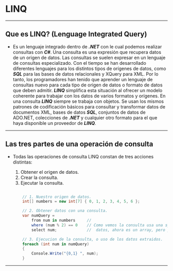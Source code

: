 # LINQ
---

## Que es LINQ? (Lenguage Integrated Query)

- Es un lenguaje integrado dentro de ***.NET*** con le cual podemos realizar consultas con ***C#***. Una consulta es una expresión que recupera datos de un origen de datos. Las consultas se suelen expresar en un lenguaje de consultas especializado. Con el tiempo se han desarrollado diferentes lenguajes para los distintos tipos de orígenes de datos, como ***SQL*** para las bases de datos relacionales y XQuery para XML. Por lo tanto, los programadores han tenido que aprender un lenguaje de consultas nuevo para cada tipo de origen de datos o formato de datos que deben admitir. ***LINQ*** simplifica esta situación al ofrecer un modelo coherente para trabajar con los datos de varios formatos y orígenes. En una consulta ***LINQ*** siempre se trabaja con objetos. Se usan los mismos patrones de codificación básicos para consultar y transformar datos de documentos XML, bases de datos ***SQL***, conjuntos de datos de ADO.NET, colecciones de ***.NET*** y cualquier otro formato para el que haya disponible un proveedor de ***LINQ***.

---

## Las tres partes de una operación de consulta

- Todas las operaciones de consulta LINQ constan de tres acciones distintas:

    1. Obtener el origen de datos.
    2. Crear la consulta.
    3. Ejecutar la consulta.

    ```c#

        // 1. Nuestro origen de datos. 
        int[] numbers = new int[7] { 0, 1, 2, 3, 4, 5, 6 };

        // 2. Obtener datos con una consulta.
        var numQuery =
            from num in numbers     //
            where (num % 2) == 0    // Como vemos la consulta usa una syntaxis muy similar a SQL pero adaptado a C#, nos da igual el origen de nuestros
            select num;             //  datos, ahora es un array, pero puede ser de una SQL, de un XML, de un archivo, etc.

        // 3. Ejecucion de la consulta, o uso de los datos extraidos.
        foreach (int num in numQuery)
        {
            Console.Write("{0,1} ", num);
        }        
    ```
---